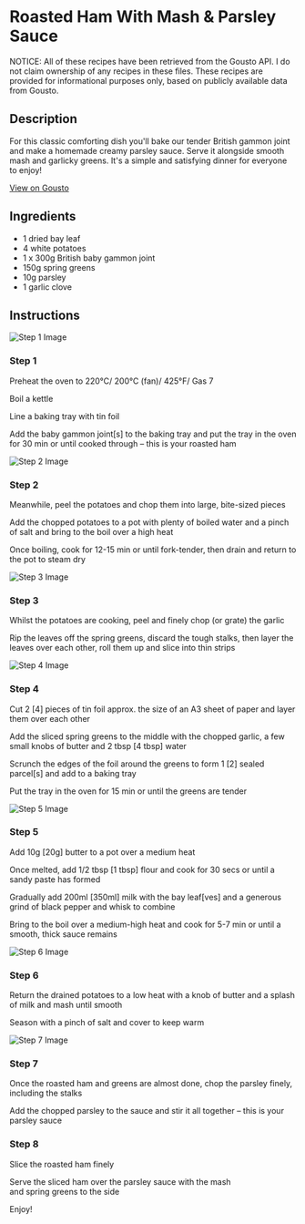 # Roasted Ham With Mash & Parsley Sauce

NOTICE: All of these recipes have been retrieved from the Gousto API. I do not claim ownership of any recipes in these files. These recipes are provided for informational purposes only, based on publicly available data from Gousto.

## Description

For this classic comforting dish you'll bake our tender British gammon joint and make a homemade creamy parsley sauce. Serve it alongside smooth mash and garlicky greens. It's a simple and satisfying dinner for everyone to enjoy!

[View on Gousto](https://www.gousto.co.uk/recipes/cookbook/roasted-ham-with-mash-parsley-sauce)

## Ingredients

- 1 dried bay leaf
- 4 white potatoes
- 1 x 300g British baby gammon joint
- 150g spring greens
- 10g parsley
- 1 garlic clove

## Instructions

![Step 1 Image](https://production-media.gousto.co.uk/cms/recipe-step-image/RC2289Step-1-x200.jpg)

### Step 1

Preheat the oven to 220°C/ 200°C (fan)/ 425°F/ Gas 7


Boil a kettle


Line a baking tray with tin foil


Add the baby gammon joint<span class="text-danger">[s]</span> to the baking tray and put the tray in the oven for 30 min or until cooked through – this is your roasted ham

![Step 2 Image](https://production-media.gousto.co.uk/cms/recipe-step-image/RC2289Step-2-x200.jpg)

### Step 2

Meanwhile, peel the potatoes and chop them into large, bite-sized pieces


Add the chopped potatoes to a pot with plenty of boiled water and a pinch of salt and bring to the boil over a high heat 


Once boiling, cook for 12-15 min or until fork-tender, then drain and return to the pot to steam dry

![Step 3 Image](https://production-media.gousto.co.uk/cms/recipe-step-image/RC2289Step-3-x200.jpg)

### Step 3

Whilst the potatoes are cooking, peel and finely chop (or grate) the garlic


Rip the leaves off the spring greens, discard the tough stalks, then layer the leaves over each other, roll them up and slice into thin strips

![Step 4 Image](https://production-media.gousto.co.uk/cms/recipe-step-image/RC2289Step-4-x200.jpg)

### Step 4

Cut 2 <span class="text-danger">[4]</span> pieces of tin foil approx. the size of an A3 sheet of paper and layer them over each other


Add the sliced spring greens to the middle with the chopped garlic, a few small knobs of butter and 2 tbsp<span class="text-danger"> [4 tbsp]</span> water


Scrunch the edges of the foil around the greens to form 1 <span class="text-danger">[2]</span> sealed parcel<span class="text-danger">[s]</span> and add to a baking tray


Put the tray in the oven for 15 min or until the greens are tender

![Step 5 Image](https://production-media.gousto.co.uk/cms/recipe-step-image/RC2289Step-5-x200.jpg)

### Step 5

Add 10g <span class="text-danger">[20g]</span> butter to a pot over a medium heat


Once melted, add 1/2 tbsp <span class="text-danger">[1 tbsp]</span> flour and cook for 30 secs or until a sandy paste has formed


Gradually add 200ml <span class="text-danger">[350ml]</span> milk with the bay leaf<span class="text-danger">[ves]</span> and a generous grind of black pepper and whisk to combine


Bring to the boil over a medium-high heat and cook for 5-7 min or until a smooth, thick sauce remains

![Step 6 Image](https://production-media.gousto.co.uk/cms/recipe-step-image/RC2289Step-6-x200.jpg)

### Step 6

Return the drained potatoes to a low heat with a knob of butter and a splash of milk and mash until smooth


Season with a pinch of salt and cover to keep warm

![Step 7 Image](https://production-media.gousto.co.uk/cms/recipe-step-image/RC2289Step-7-x200.jpg)

### Step 7

Once the roasted ham and greens are almost done, chop the parsley finely, including the stalks


Add the chopped parsley to the sauce and stir it all together – this is your parsley sauce

### Step 8

Slice the roasted ham finely


Serve the sliced ham over the parsley sauce with the mash and spring greens to the side


Enjoy!

